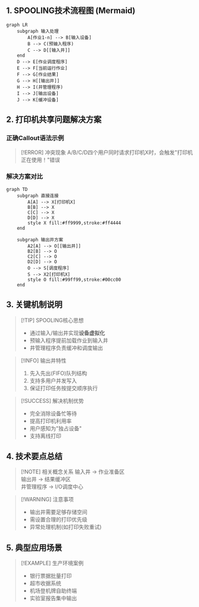 ## 1. SPOOLING技术流程图 (Mermaid)
```mermaid
graph LR
    subgraph 输入处理
        A[作业1-n] --> B[输入设备]
        B --> C(预输入程序)
        C --> D[[输入井]]
    end
    D --> E[作业调度程序]
    E --> F[当前运行作业]
    F --> G[作业结果]
    G --> H[[输出井]]
    H --> I(井管理程序)
    I --> J[输出设备]
    J --> K[缓冲设备]
```

## 2. 打印机共享问题解决方案
### 正确Callout语法示例
> [!ERROR] 冲突现象
> A/B/C/D四个用户同时请求打印机X时，会触发"打印机正在使用！"错误

### 解决方案对比 
```mermaid
graph TD
    subgraph 直接连接
        A[A] --> X[打印机X]
        B[B] --> X
        C[C] --> X
        D[D] --> X
        style X fill:#ff9999,stroke:#ff4444
    end

    subgraph 输出井方案
        A2[A] --> O[[输出井]]
        B2[B] --> O
        C2[C] --> O
        D2[D] --> O
        O --> S[调度程序]
        S --> X2[打印机X]
        style O fill:#99ff99,stroke:#00cc00
    end
```

## 3. 关键机制说明
> [!TIP] SPOOLING核心思想
> - 通过输入/输出井实现**设备虚拟化**  
> - 预输入程序提前加载作业到输入井  
> - 井管理程序负责缓冲和调度输出  

> [!INFO] 输出井特性
> 1. 先入先出(FIFO)队列结构  
> 2. 支持多用户并发写入  
> 3. 保证打印任务按提交顺序执行  

> [!SUCCESS] 解决机制优势
> - 完全消除设备忙等待  
> - 提高打印机利用率  
> - 用户感知为"独占设备"  
> - 支持离线打印  

## 4. 技术要点总结
> [!NOTE] 相关概念关系
> 输入井 → 作业准备区  
> 输出井 → 结果缓冲区  
> 井管理程序 → I/O调度中心  

> [!WARNING] 注意事项
> - 输出井需要足够存储空间  
> - 需设置合理的打印优先级  
> - 异常处理机制(如打印失败重试)  

## 5. 典型应用场景
> [!EXAMPLE] 生产环境案例
> - 银行票据批量打印  
> - 超市收据系统  
> - 机场登机牌自助终端  
> - 实验室报告集中输出  


